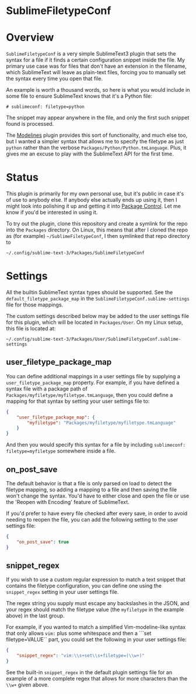 SublimeFiletypeConf
===================

[//]: # (sublimeconf: filetype=markdown)

Overview
========

```SublimeFiletypeConf``` is a very simple SublimeText3 plugin that sets the
syntax for a file if it finds a certain configuration snippet inside the
file. My primary use case was for files that don't have an extension in the
filename, which SublimeText will leave as plain-text files, forcing you to
manually set the syntax every time you open that file.

An example is worth a thousand words, so here is what you would include in
some file to ensure SublimeText knows that it's a Python file:

```
# sublimeconf: filetype=python
```

The snippet may appear anywhere in the file, and only the first such snippet
found is processed.

The [Modelines](https://github.com/SublimeText/Modelines) plugin provides
this sort of functionality, and much else too, but I wanted a simpler syntax
that allows me to specify the filetype as just ```python``` rather than the
verbose ```Packages/Python/Python.tmLanguage```. Plus, it gives me an excuse to
play with the SublimeText API for the first time.

Status
======

This plugin is primarily for my own personal use, but it's public in case
it's of use to anybody else. If anybody else actually ends up using it,
then I might look into polishing it up and getting it into
[Package Control](https://sublime.wbond.net/). Let me know if you'd be
interested in using it.

To try out the plugin, clone this repository and create a
symlink for the repo into the ```Packages``` directory. On Linux, this means
that after I cloned the repo as (for example) ```~/SublimeFiletypeConf```,
I then symlinked that repo directory to

```
~/.config/sublime-text-3/Packages/SublimeFiletypeConf
```

Settings
========

All the builtin SublimeText syntax types should be supported. See the
```default_filetype_package_map``` in the
```SublimeFiletypeConf.sublime-settings``` file for those mappings.

The custom settings described below may be added to the user settings
file for this plugin, which will be located in ```Packages/User```. On
my Linux setup, this file is located at:

```
~/.config/sublime-text-3/Packages/User/SublimeFiletypeConf.sublime-settings
```

user_filetype_package_map
-------------------------

You can define additional mappings in a user settings file by supplying
a ```user_filetype_package_map``` property. For example, if you have
defined a syntax file with a package path of
```Packages/myfiletype/myfiletype.tmLanguage```, then you could define a
mapping for that syntax by setting your user settings file to:

``` json
{
    "user_filetype_package_map": {
        "myfiletype": "Packages/myfiletype/myfiletype.tmLanguage"
    }
}
```

And then you would specify this syntax for a file by including
```sublimeconf: filetype=myfiletype``` somewhere inside a file.


on_post_save
------------

The default behavior is that a file is only parsed on load
to detect the filetype mapping, so adding a mapping to a file and then saving
the file won't change the syntax. You'd have to either close and open the file
or use the 'Reopen with Encoding' feature of SublimeText.

If you'd prefer to have every file checked after every save, in order to avoid
needing to reopen the file, you can add the following setting to the user
settings file:

``` json
{
    "on_post_save": true
}
```

snippet_regex
-------------

If you wish to use a custom regular expression to match a text snippet that
contains the filetype configuration, you can define one using the
```snippet_regex``` setting in your user settings file.

The regex string you supply must escape any backslashes in the JSON, and
your regex should match the filetype value (the ```myfiletype``` in the
example above) in the last group.

For example, if you wanted to match a simplified Vim-modeline-like syntax
that only allows ```vim:``` plus some whitespace and then a
```set filetype=VALUE`` part, you could set the following in your user
settings file:

``` json
{
    "snippet_regex": "vim:\\s+set\\s+filetype=(\\w+)"
}
```

See the built-in ```snippet_regex``` in the default plugin settings file
for an example of a more complete regex that allows for more characters
than the ```\\w+``` given above.
